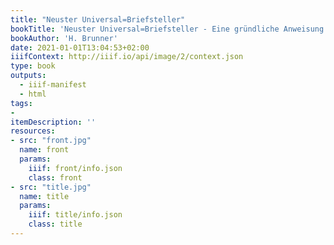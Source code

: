 ```yaml
---
title: "Neuster Universal=Briefsteller"
bookTitle: 'Neuster Universal=Briefsteller - Eine gründliche Anweisung zur Abfassung aller der in der gewöhnlichen Verhältnissen, sowie im Geschäftsleben vorkommenden Briefen, Aufsätzen, Verträgen usw. - Ein Ratgeber für jedermann'
bookAuthor: 'H. Brunner'
date: 2021-01-01T13:04:53+02:00
iiifContext: http://iiif.io/api/image/2/context.json
type: book
outputs:
  - iiif-manifest
  - html
tags:
-
itemDescription: ''
resources:
- src: "front.jpg"
  name: front
  params:
    iiif: front/info.json
    class: front
- src: "title.jpg"
  name: title
  params:
    iiif: title/info.json
    class: title
---
```

